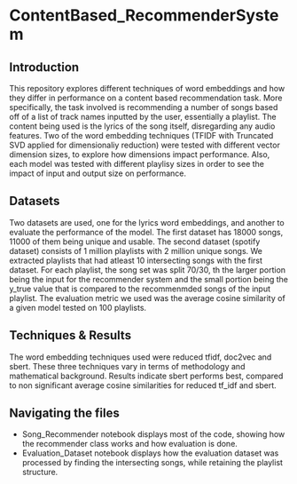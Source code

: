 # ContentBased_RecommenderSystem

## Introduction
  This repository explores different techniques of word embeddings and how they differ in performance on a content based recommendation task. More specifically, the task involved is recommending a number of songs based off of a list of track names inputted by the user, essentially a playlist. The content being used is the lyrics of the song itself, disregarding any audio features. Two of the word embedding techniques (TFIDF with Truncated SVD applied for dimensionaliy reduction) were tested with different vector dimension sizes, to explore how dimensions impact performance. Also, each model was tested with different playlisy sizes in order to see the impact of input and output size on performance.
 
## Datasets
  Two datasets are used, one for the lyrics word embeddings, and another to evaluate the performance of the model. The first dataset has 18000 songs, 11000 of them being unique and usable. The second dataset (spotify dataset) consists of 1 million playlists with 2 million unique songs. We extracted playlists that had atleast 10 intersecting songs with the first dataset. For each playlist, the song set was split 70/30, th the larger portion being the input for the recommender system and the small portion being the y_true value that is compared to the recommenmded songs of the input playlist. The evaluation metric we used was the average cosine similarity of a given model tested on 100 playlists. 

## Techniques & Results

The word embedding techniques used were reduced tfidf, doc2vec and sbert. These three techniques vary in terms of methodology and mathematical background. 
Results indicate sbert performs best, compared to non significant average cosine similarities for reduced tf_idf and sbert.  
  
  
## Navigating the files

- Song_Recommender notebook displays most of the code, showing how the recommender class works and how evaluation is done.
- Evaluation_Dataset notebook displays how the evaluation dataset was processed by finding the intersecting songs, while retaining the playlist structure. 
